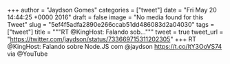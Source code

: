 
+++
author = "Jaydson Gomes"
categories = ["tweet"]
date = "Fri May 20 14:44:25 +0000 2016"
draft = false
image = "No media found for this Tweet"
slug = "5ef4f5adfa2890e266ccab51dd486083d2a04030"
tags = ["tweet"]
title = """RT @KingHost: Falando sob..."""
tweet = true
tweet_url = "https://twitter.com/jaydson/status/733669715311202305"
+++
RT @KingHost: Falando sobre Node.JS com @jaydson
https://t.co/ltY3OoVS74 via @YouTube

